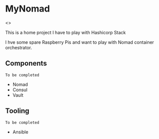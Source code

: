 # MyNomad

<<DRAFT>> 

This is a home project I have to play with Hashicorp Stack

I hve some spare Raspberry Pis and want to play with Nomad container orchestrator.

## Components
`To be completed`

* Nomad
* Consul
* Vault


## Tooling
`To be completed`
* Ansible

